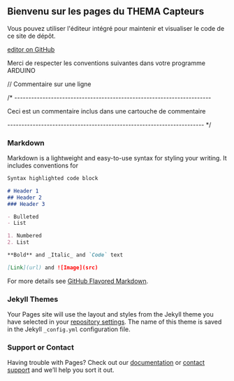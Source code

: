 ## Bienvenu sur les pages du THEMA Capteurs

Vous pouvez utiliser l'éditeur intégré pour maintenir et visualiser le code de ce site de dépôt.

[editor on GitHub](https://github.com/valerylekhanhvan/thema_capteurs/edit/master/README.md)

Merci de respecter les conventions suivantes dans votre programme ARDUINO

// Commentaire sur une ligne

/* ---------------------------------------------------------------------- 
                                                                         
  Ceci est un commentaire inclus dans une cartouche de commentaire       
                                                                         
  ---------------------------------------------------------------------- */

### Markdown

Markdown is a lightweight and easy-to-use syntax for styling your writing. It includes conventions for

```markdown
Syntax highlighted code block

# Header 1
## Header 2
### Header 3

- Bulleted
- List

1. Numbered
2. List

**Bold** and _Italic_ and `Code` text

[Link](url) and ![Image](src)
```

For more details see [GitHub Flavored Markdown](https://guides.github.com/features/mastering-markdown/).

### Jekyll Themes

Your Pages site will use the layout and styles from the Jekyll theme you have selected in your [repository settings](https://github.com/valerylekhanhvan/thema_capteurs/settings). The name of this theme is saved in the Jekyll `_config.yml` configuration file.

### Support or Contact

Having trouble with Pages? Check out our [documentation](https://help.github.com/categories/github-pages-basics/) or [contact support](https://github.com/contact) and we’ll help you sort it out.
